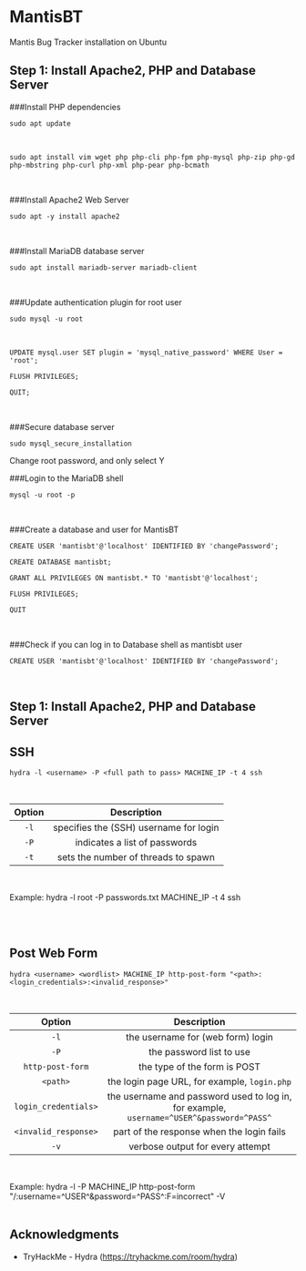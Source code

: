 # MantisBT

Mantis Bug Tracker installation on Ubuntu
<br>

<!-- ----------------------------------------------------- -->
## Step 1: Install Apache2, PHP and Database Server

###Install PHP dependencies
```
sudo apt update
```
<br>

```
sudo apt install vim wget php php-cli php-fpm php-mysql php-zip php-gd php-mbstring php-curl php-xml php-pear php-bcmath
```
<br>

###Install Apache2 Web Server
```
sudo apt -y install apache2
```
<br>

###Install MariaDB database server
```
sudo apt install mariadb-server mariadb-client
```
<br>

###Update authentication plugin for root user
```
sudo mysql -u root
```
<br>

```mysql
UPDATE mysql.user SET plugin = 'mysql_native_password' WHERE User = 'root';
```
```mysql
FLUSH PRIVILEGES;
```
```mysql
QUIT;
```
<br>

###Secure database server
```
sudo mysql_secure_installation
```
Change root password, and only select Y
<br>

###Login to the MariaDB shell
```
mysql -u root -p
```
<br>

###Create a database and user for MantisBT
```mysql
CREATE USER 'mantisbt'@'localhost' IDENTIFIED BY 'changePassword';
```
```mysql
CREATE DATABASE mantisbt;
```
```mysql
GRANT ALL PRIVILEGES ON mantisbt.* TO 'mantisbt'@'localhost';
```
```mysql
FLUSH PRIVILEGES;
```
```mysql
QUIT
```
<br>

###Check if you can log in to Database shell as mantisbt user
```
CREATE USER 'mantisbt'@'localhost' IDENTIFIED BY 'changePassword';
```
<br>

<!-- ----------------------------------------------------- -->
## Step 1: Install Apache2, PHP and Database Server





<!-- ----------------------------------------------------- -->
## SSH

```
hydra -l <username> -P <full path to pass> MACHINE_IP -t 4 ssh
```
<br>

| Option |               Description              |
|:------:|:--------------------------------------:|
|  `-l`  | specifies the (SSH) username for login |
|  `-P`  |      indicates a list of passwords     |
|  `-t`  |   sets the number of threads to spawn  |

<br>

Example: hydra -l root -P passwords.txt MACHINE_IP -t 4 ssh

<br><br>

<!-- ----------------------------------------------------- -->
## Post Web Form

```
hydra <username> <wordlist> MACHINE_IP http-post-form "<path>:<login_credentials>:<invalid_response>"
```
<br>

|        Option        |                                        Description                                       |
|:--------------------:|:----------------------------------------------------------------------------------------:|
|         `-l`         |                             the username for (web form) login                            |
|         `-P`         |                                 the password list to use                                 |
|   `http-post-form`   |                               the type of the form is POST                               |
|       `<path>`       |                       the login page URL, for example, `login.php`                       |
|  `login_credentials>` | the username and password used to log in, for example, `username=^USER^&password=^PASS^` |
| `<invalid_response>` |                         part of the response when the login fails                        |
|         `-v`         |                             verbose output for every attempt                             |

<br>

Example: hydra -l <username> -P <wordlist> MACHINE_IP http-post-form "/:username=^USER^&password=^PASS^:F=incorrect" -V
<br><br>

## Acknowledgments

* TryHackMe - Hydra (https://tryhackme.com/room/hydra)
